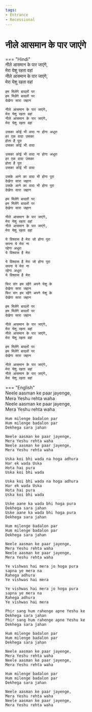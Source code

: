```yaml
---
tags:
- Entrance
- Recessional
---
```


# नीले आसमान के पार जाएंगे  

=== "Hindi"  
    नीले आसमान के पार जाएंगे,  
    मेरा येशु रहता वहां  
    नीले आसमान के पार जाएंगे,  
    मेरा येशु रहता वहां  

    हम मिलेंगे बादलों पर  
    हम मिलेंगे बादलों पर  
    देखेगा सारा जहान  

    नीले आसमान के पार जाएंगे,  
    मेरा येशु रहता वहां  
    नीले आसमान के पार जाएंगे,  
    मेरा येशु रहता वहां  

    उसका कोई भी वादा ना होगा अधूरा  
    हर एक वादा उसका  
    होता है पूरा  
    उसका कोई भी वादा  

    उसका कोई भी वादा ना होगा अधूरा  
    हर एक वादा उसका  
    होता है पूरा  
    उसका कोई भी वादा  

    उसके आने का वादा भी होगा पूरा  
    देखेगा सारा जहान  
    उसके आने का वादा भी होगा पूरा  
    देखेगा सारा जहान  

    हम मिलेंगे बादलों पर  
    हम मिलेंगे बादलों पर  
    देखेगा सारा जहान  

    नीले आसमान के पार जाएंगे,  
    मेरा येशु रहता वहां  
    नीले आसमान के पार जाएंगे,  
    मेरा येशु रहता वहां  

    ये विश्वास है मेरा जो होगा पूरा  
    सपना ये मेरा ना  
    रहेगा अधूरा  
    ये विश्वास है मेरा  

    ये विश्वास है मेरा जो होगा पूरा  
    सपना ये मेरा ना  
    रहेगा अधूरा  
    ये विश्वास है मेरा  

    फिर संग हम रहेंगे अपने येशु के  
    देखेगा सारा जहान  
    फिर संग हम रहेंगे अपने येशु के  
    देखेगा सारा जहान  

    हम मिलेंगे बादलों पर  
    हम मिलेंगे बादलों पर  
    देखेगा सारा जहान  

    नीले आसमान के पार जाएंगे,  
    मेरा येशु रहता वहां  
    नीले आसमान के पार जाएंगे,  
    मेरा येशु रहता वहां  

    हम मिलेंगे बादलों पर  
    हम मिलेंगे बादलों पर  
    देखेगा सारा जहान  

    नीले आसमान के पार जाएंगे,  
    मेरा येशु रहता वहां  
    नीले आसमान के पार जाएंगे,  
    मेरा येशु रहता वहां  

=== "English"  
    Neele aasman ke paar jayenge,  
    Mera Yeshu rehta waha  
    Neele aasman ke paar jayenge,  
    Mera Yeshu rehta waha  

    Hum milenge badalon par  
    Hum milenge badalon par  
    Dekhega sara jahan  

    Neele aasman ke paar jayenge,  
    Mera Yeshu rehta waha  
    Neele aasman ke paar jayenge,  
    Mera Yeshu rehta waha  

    Uska koi bhi wada na hoga adhura  
    Har ek wada Uska  
    Hota hai pura  
    Uska koi bhi wada  

    Uska koi bhi wada na hoga adhura  
    Har ek wada Uska  
    Hota hai pura  
    Uska koi bhi wada  

    Uske aane ka wada bhi hoga pura  
    Dekhega sara jahan  
    Uske aane ka wada bhi hoga pura  
    Dekhega sara jahan  

    Hum milenge badalon par  
    Hum milenge badalon par  
    Dekhega sara jahan  

    Neele aasman ke paar jayenge,  
    Mera Yeshu rehta waha  
    Neele aasman ke paar jayenge,  
    Mera Yeshu rehta waha  

    Ye vishwas hai mera jo hoga pura  
    sapna ye mera na  
    Rahega adhura  
    Ye vishwas hai mera  

    Ye vishwas hai mera jo hoga pura  
    sapna ye mera na  
    Rahega adhura  
    Ye vishwas hai mera  

    Phir sang hum rahenge apne Yeshu ke  
    Dekhega sara jahan  
    Phir sang hum rahenge apne Yeshu ke  
    Dekhega sara jahan  

    Hum milenge badalon par  
    Hum milenge badalon par  
    Dekhega sara jahan  

    Neele aasman ke paar jayenge,  
    Mera Yeshu rehta waha  
    Neele aasman ke paar jayenge,  
    Mera Yeshu rehta waha  

    Hum milenge badalon par  
    Hum milenge badalon par  
    Dekhega sara jahan  

    Neele aasman ke paar jayenge,  
    Mera Yeshu rehta waha  
    Neele aasman ke paar jayenge,  
    Mera Yeshu rehta waha